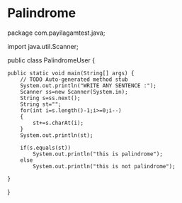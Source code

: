 # Palindrome
package com.payilagamtest.java;

import java.util.Scanner;

public class PalindromeUser {

	public static void main(String[] args) {
		// TODO Auto-generated method stub
		System.out.println("WRITE ANY SENTENCE :");
		Scanner ss=new Scanner(System.in);
		String s=ss.next();
		String st="";
		for(int i=s.length()-1;i>=0;i--)
		{
			st+=s.charAt(i);
		}
		System.out.println(st);
		
		if(s.equals(st))
			System.out.println("this is palindrome");
		else
			System.out.println("this is not palindrome");

	}

}
